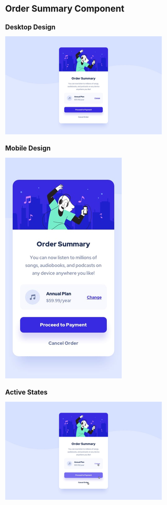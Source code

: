 # Order Summary Component

## Desktop Design

![Desktop Design](./order-summary-component/design/desktop-design.jpg?raw=true "Desktop design")


## Mobile Design

![Mobile Design](./order-summary-component/design/mobile-design.jpg?raw=true "Mobile design")


## Active States

![Active States](./order-summary-component/design/active-states.jpg?raw=true "Active states")

